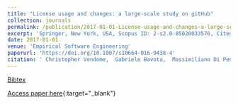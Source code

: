 ```yaml
---
title: "License usage and changes: a large-scale study on gitHub"
collection: journals
permalink: /publication/2017-01-01-License-usage-and-changes-a-large-scale-study-on-gitHub
excerpt: 'Springer, New York, USA, Scopus ID: 2-s2.0-85020033576, Cited by: 7'
date: 2017-01-01
venue: 'Empirical Software Engineering'
paperurl: 'https://doi.org/10.1007/s10664-016-9438-4'
citation: ' Christopher Vendome,  Gabriele Bavota,  Massimiliano Di Penta,  Mario V&apos;asquez,  Daniel Germ&apos;an,  Denys Poshyvanyk, &quot;License usage and changes: a large-scale study on gitHub.&quot; Empirical Software Engineering, 2017.'
---
```

[Bibtex](https://dblp.org/rec/bib/journals/ese/VendomeBPVGP17)

[Access paper here](https://doi.org/10.1007/s10664-016-9438-4){:target="_blank"}
